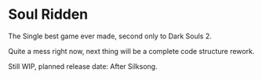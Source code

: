 # Soul Ridden
The Single best game ever made, second only to Dark Souls 2. 

Quite a mess right now, next thing will be a complete code structure rework.

Still WIP, planned release date: After Silksong. 


